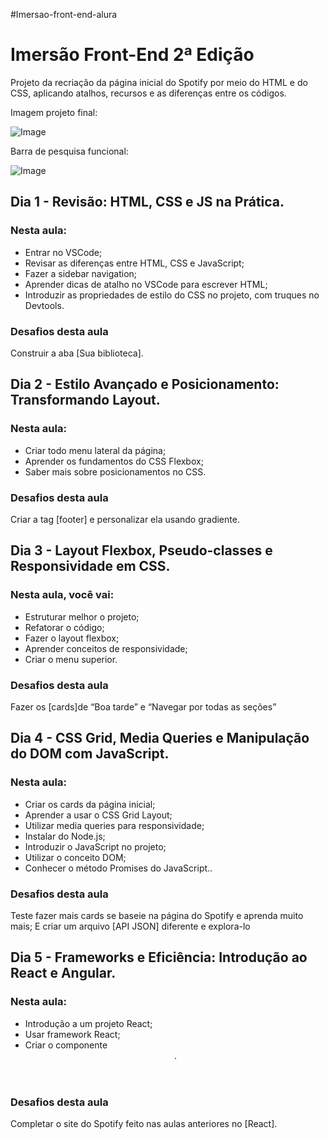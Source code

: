 #Imersao-front-end-alura

# Imersão Front-End 2ª Edição
Projeto da recriação da página inicial do Spotify por meio do HTML e do CSS, aplicando atalhos, recursos e as diferenças entre os códigos.

Imagem projeto final:

![Image](https://github.com/user-attachments/assets/69908789-e0cf-4161-ba7e-79c2eba8c9de)

Barra de pesquisa funcional:

![Image](https://github.com/user-attachments/assets/520036cb-76c9-4605-b590-1474c862d1fa)


## Dia 1 - Revisão: HTML, CSS e JS na Prática.
### Nesta aula:
- Entrar no VSCode;
- Revisar as diferenças entre HTML, CSS e JavaScript;
- Fazer a sidebar navigation;
- Aprender dicas de atalho no VSCode para escrever HTML;
- Introduzir as propriedades de estilo do CSS no projeto, com truques no Devtools.

### Desafios desta aula
Construir a aba [Sua biblioteca].


## Dia 2 - Estilo Avançado e Posicionamento: Transformando Layout.
### Nesta aula:
- Criar todo menu lateral da página;
- Aprender os fundamentos do CSS Flexbox;
- Saber mais sobre posicionamentos no CSS.

### Desafios desta aula
Criar a tag [footer] e personalizar ela usando gradiente.


## Dia 3 - Layout Flexbox, Pseudo-classes e Responsividade em CSS.

### Nesta aula, você vai:
- Estruturar melhor o projeto;
- Refatorar o código;
- Fazer o layout flexbox;
- Aprender conceitos de responsividade;
- Criar o menu superior.

### Desafios desta aula
Fazer os [cards]de “Boa tarde” e “Navegar por todas as seções”


## Dia 4 - CSS Grid, Media Queries e Manipulação do DOM com JavaScript.

### Nesta aula:
- Criar os cards da página inicial;
- Aprender a usar o CSS Grid Layout;
- Utilizar media queries para responsividade;
- Instalar do Node.js;
- Introduzir o JavaScript no projeto;
- Utilizar o conceito DOM;
- Conhecer o método Promises do JavaScript..

### Desafios desta aula
Teste fazer mais cards se baseie na página do Spotify e aprenda muito mais; E criar um arquivo [API JSON] diferente e explora-lo


## Dia 5 - Frameworks e Eficiência: Introdução ao React e Angular.
### Nesta aula:
- Introdução a um projeto React;
- Usar framework React;
- Criar o componente <Header>.
### Desafios desta aula

Completar o site do Spotify feito nas aulas anteriores no [React].


